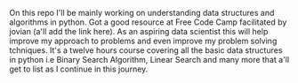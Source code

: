 On this repo I'll be mainly working on understanding data structures and algorithms in python.
Got a good resource at Free Code Camp facilitated by jovian (a'll add the link here).
As an aspiring data scientist this will help improve my approach to problems and even improve my problem solving tchniques.
It's a twelve hours course covering all the basic data structures in python i.e Binary Search Algorithm, Linear Search and many more that a'll get to list as I continue in this journey.
